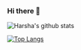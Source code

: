 ### Hi there 👋

![Harsha's github stats](https://github-readme-stats.vercel.app/api?username=harshaky&show_icons=true&theme=tokyonight&count_private=true)

[![Top Langs](https://github-readme-stats.vercel.app/api/top-langs/?username=harshaky&layout=compact)](https://github.com/harshaky/github-readme-stats)

<!--
**HarshaKy/HarshaKy** is a ✨ _special_ ✨ repository because its `README.md` (this file) appears on your GitHub profile.

Here are some ideas to get you started:

- 🔭 I’m currently working on ...
- 🌱 I’m currently learning ...
- 👯 I’m looking to collaborate on ...
- 🤔 I’m looking for help with ...
- 💬 Ask me about ...
- 📫 How to reach me: ...
- 😄 Pronouns: ...
- ⚡ Fun fact: ...
-->
